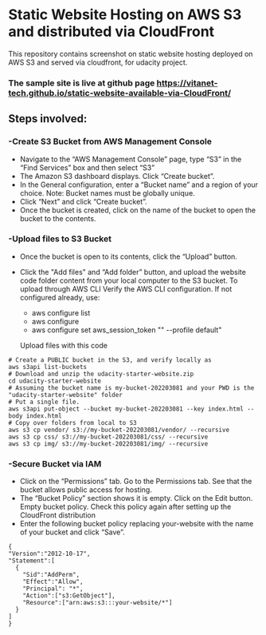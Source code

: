 # Static Website Hosting on AWS S3 and distributed via CloudFront

This repository contains screenshot on static website hosting deployed on AWS S3 and served via cloudfront, for udacity project.

### The sample site is live at github page https://vitanet-tech.github.io/static-website-available-via-CloudFront/

## Steps involved:

### -Create S3 Bucket from AWS Management Console
- Navigate to the “AWS Management Console” page, type “S3” in the “Find Services” box and then select “S3”
- The Amazon S3 dashboard displays. Click “Create bucket”.
- In the General configuration, enter a “Bucket name” and a region of your choice. Note: Bucket names must be globally unique.
- Click “Next” and click “Create bucket”.
- Once the bucket is created, click on the name of the bucket to open the bucket to the contents.

### -Upload files to S3 Bucket
- Once the bucket is open to its contents, click the “Upload” button.
- Click the "Add files" and “Add folder” button, and upload the website code folder content from your local computer to the S3 bucket.
  To upload through AWS CLI
  Verify the AWS CLI configuration. If not configured already, use:
  - aws configure list
  - aws configure 
  - aws configure set aws_session_token "<TOKEN>" --profile default" 
  
  Upload files with this code
 ``` 
# Create a PUBLIC bucket in the S3, and verify locally as 
aws s3api list-buckets 
# Download and unzip the udacity-starter-website.zip 
cd udacity-starter-website 
# Assuming the bucket name is my-bucket-202203081 and your PWD is the "udacity-starter-website" folder 
# Put a single file. 
aws s3api put-object --bucket my-bucket-202203081 --key index.html --body index.html 
# Copy over folders from local to S3 
aws s3 cp vendor/ s3://my-bucket-202203081/vendor/ --recursive 
aws s3 cp css/ s3://my-bucket-202203081/css/ --recursive 
aws s3 cp img/ s3://my-bucket-202203081/img/ --recursive 
```
  
### -Secure Bucket via IAM
  - Click on the “Permissions” tab.
    Go to the Permissions tab. See that the bucket allows public access for hosting.
  - The “Bucket Policy” section shows it is empty. Click on the Edit button.
    Empty bucket policy. Check this policy again after setting up the CloudFront distribution
  - Enter the following bucket policy replacing your-website with the name of your bucket and click “Save”.
  ```
  {
  "Version":"2012-10-17",
  "Statement":[
    {
      "Sid":"AddPerm",
      "Effect":"Allow",
      "Principal": "*",
      "Action":["s3:GetObject"],
      "Resource":["arn:aws:s3:::your-website/*"]
    }
  ]
}
  ```

  
  
  
  
  
